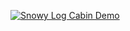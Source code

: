[![Snowy Log Cabin Demo](https://img.youtube.com/vi/VKSf9bsYIZU/0.jpg)](https://youtu.be/VKSf9bsYIZU)
